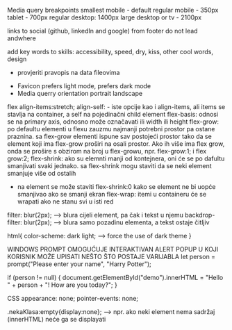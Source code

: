 Media query breakpoints
smallest mobile - default
regular mobile - 350px
tablet - 700px
regular desktop: 1400px
large desktop or tv - 2100px

links to social (github, linkedIn and google) from footer do not lead andwhere

add key words to skills:
accessibility, speed, dry, kiss, other cool words, design

-   provjeriti pravopis na data fileovima

*   Favicon prefers light mode, prefers dark mode
*   Media querry orientation portrait landscape

flex
align-items:stretch;
align-self: - iste opcije kao i align-items, ali items se stavlja na container, a self na pojedinačni child element
flex-basis: odnosi se na primary axis, odnosno može označavati ili width ili height
flex-grow: po defaultu elementi u flexu zauzmu najmanji potrebni prostor pa ostane praznina. sa flex-grow elementi ispune sav postojeći prostor tako da se element koji ima flex-grow proširi na osali prostor. Ako ih više ima flex grow, onda se prošire s obzirom na broj u flex-growu, npr. flex-grow:1; i flex grow:2;
flex-shrink: ako su elemnti manji od kontejnera, oni će se po dafultu smanjivati svaki jednako. sa flex-shrink mogu staviti da se neki element smanjuje više od ostalih

-   na element se može staviti flex-shrink:0 kako se element ne bi uopće smanjivao ako se smanji ekran
    flex-wrap: itemi u containeru će se wrapati ako ne stanu svi u isti red

filter: blur(2px); --> blura cijeli element, pa čak i tekst u njemu
backdrop-filter: blur(2px); --> blura samo pozadinu elementa, a tekst ostaje čitljiv

html{
color-scheme: dark light; --> force the use of dark theme
}

WINDOWS PROMPT OMOGUĆUJE INTERAKTIVAN ALERT POPUP U KOJI KORISNIK MOŽE UPISATI NEŠTO ŠTO POSTAJE VARIJABLA
let person = prompt("Please enter your name", "Harry Potter");

if (person != null) {
document.getElementById("demo").innerHTML =
"Hello " + person + "! How are you today?";
}

CSS
appearance: none;
pointer-events: none;

.nekaKlasa:empty{display:none}; --> npr. ako neki element nema sadržaj (innerHTML) neće ga se displayati
